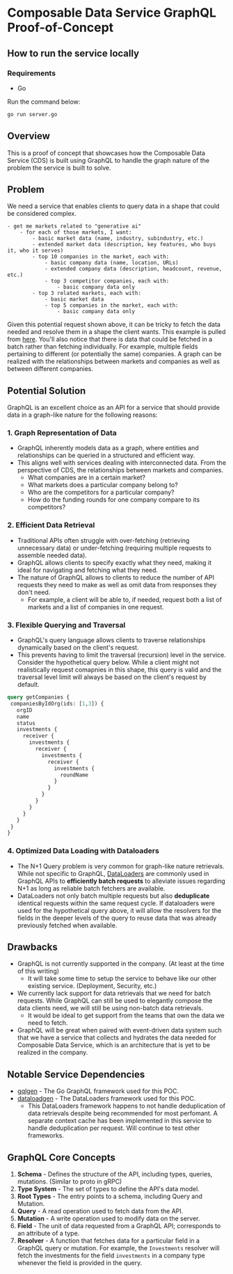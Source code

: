# Composable Data Service GraphQL Proof-of-Concept

## How to run the service locally
### Requirements
 - Go

Run the command below:
```bash
go run server.go
```

## Overview
This is a proof of concept that showcases how the Composable Data Service (CDS) is built using GraphQL to handle the graph nature of the problem the service is built to solve.

## Problem
We need a service that enables clients to query data in a shape that could be considered complex.

```
- get me markets related to "generative ai"
    - for each of those markets, I want:
        - basic market data (name, industry, subindustry, etc.)
        - extended market data (description, key features, who buys it, who it serves)
        - top 10 companies in the market, each with:
            - basic company data (name, location, URLs)
            - extended company data (description, headcount, revenue, etc.)
            - top 3 competitor companies, each with:
                - basic company data only
        - top 3 related markets, each with:
            - basic market data
            - top 5 companies in the market, each with:
                - basic company data only
```

Given this potential request shown above, it can be tricky to fetch the data needed and resolve them in a shape the client wants. This example is pulled from [here](https://miro.com/app/board/uXjVLtguFgw=/). You'll also notice that there is data that could be fetched in a batch rather than fetching individually. For example, multiple fields pertaining to different (or potentially the same) companies. A graph can be realized with the relationships between markets and companies as well as between different companies.

## Potential Solution
GraphQL is an excellent choice as an API for a service that should provide data in a graph-like nature for the following reasons:

### 1. Graph Representation of Data
 - GraphQL inherently models data as a graph, where entities and relationships can be queried in a structured and efficient way.
 - This aligns well with services dealing with interconnected data. From the perspective of CDS, the relationships between markets and companies.
   - What companies are in a certain market?
   - What markets does a particular company belong to?
   - Who are the competitors for a particular company?
   - How do the funding rounds for one company compare to its competitors?

### 2. Efficient Data Retrieval
 - Traditional APIs often struggle with over-fetching (retrieving unnecessary data) or under-fetching (requiring multiple requests to assemble needed data).
 - GraphQL allows clients to specify exactly what they need, making it ideal for navigating and fetching what they need.
 - The nature of GraphQL allows to clients to reduce the number of API requests they need to make as well as omit data from responses they don't need. 
   - For example, a client will be able to, if needed, request both a list of markets and a list of companies in one request.

### 3. Flexible Querying and Traversal
 - GraphQL's query language allows clients to traverse relationships dynamically based on the client's request.
 - This prevents having to limit the traversal (recursion) level in the service. Consider the hypothetical query below. While a client might not realistically request comapnies in this shape, this query is valid and the traversal level limit will always be based on the client's request by default.

 ```graphql
query getCompanies {
  companiesByIdOrg(ids: [1,3]) {
    orgID
    name
    status
	investments {
      receiver {
        investments {
          receiver {
            investments {
              receiver {
                investments {
                  roundName
                }
              }
            }
          }
        }
      }
    }
  }
}
 ```

### 4. Optimized Data Loading with Dataloaders
 - The N+1 Query problem is very common for graph-like nature retrievals. While not specific to GraphQL, [DataLoaders](https://github.com/graphql/dataloader) are commonly used in GraphQL APIs to **efficiently batch requests** to alleviate issues regarding N+1 as long as reliable batch fetchers are available.
 - DataLoaders not only batch multiple requests but also **deduplicate** identical requests within the same request cycle. If dataloaders were used for the hypothetical query above, it will allow the resolvers for the fields in the deeper levels of the query to reuse data that was already previously fetched when available.

## Drawbacks
 - GraphQL is not currently supported in the company. (At least at the time of this writing)
   - It will take some time to setup the service to behave like our other existing service. (Deployment, Security, etc.)
 - We currently lack support for data retrievals that we need for batch requests. While GraphQL can still be used to elegantly compose the data clients need, we will still be using non-batch data retrievals. 
   - It would be ideal to get support from the teams that own the data we need to fetch.
 - GraphQL will be great when paired with event-driven data system such that we have a service that collects and hydrates the data needed for Composable Data Service, which is an architecture that is yet to be realized in the company.

 ## Notable Service Dependencies
 - [gqlgen](https://github.com/99designs/gqlgen) - The Go GraphQL framework used for this POC.
 - [dataloadgen](https://github.com/vikstrous/dataloadgen) - The DataLoaders framework used for this POC.
   - This DataLoaders framework happens to not handle deduplication of data retrievals despite being recommended for most perfomant. A separate context cache has been implemented in this service to handle deduplication per request. Will continue to test other frameworks.

## GraphQL Core Concepts
 1. **Schema** - Defines the structure of the API, including types, queries, mutations. (Similar to proto in gRPC)
 2. **Type System** - The set of types to define the API's data model.
 3. **Root Types** - The entry points to a schema, including Query and Mutation.
 3. **Query** - A read operation used to fetch data from the API.
 4. **Mutation** - A write operation used to modify data on the server.
 5. **Field** - The unit of data requested from a GraphQL API; corresponds to an attribute of a type.
 6. **Resolver** - A function that fetches data for a particular field in a GraphQL query or mutation. For example, the `Investments` resolver will fetch the investments for the field `investments` in a company type whenever the field is provided in the query.